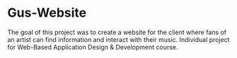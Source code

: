 # Gus-Website
The goal of this project was to create a website for the client where fans of an artist can find information and interact with their music. Individual project for Web-Based Application Design &amp; Development course.
